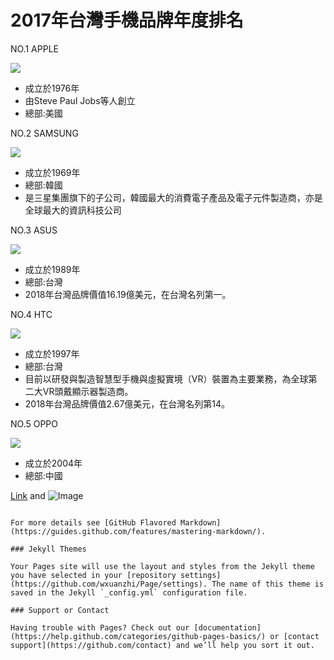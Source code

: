 <h1>2017年台灣手機品牌年度排名</h1>
<p>	NO.1 APPLE</p>
<img src="https://tse3.mm.bing.net/th?id=OIP.EHCgsaParSBUsMviq0GBaAHaJl&pid=15.1&P=0&w=300&h=300"/>
<ul>
<li> 成立於1976年</li>
<li> 由Steve Paul Jobs等人創立</li>
<li> 總部:美國</li>
</ul>

<p>NO.2 SAMSUNG</p>
  <img src="https://tse2.mm.bing.net/th?id=OIP.k_MJeLBvQ2V-37mA4aNFngHaHa&pid=15.1&P=0&w=300&h=300"/>
  <ul>
    <li> 成立於1969年</li>
    <li> 總部:韓國</li>
    <li> 是三星集團旗下的子公司，韓國最大的消費電子產品及電子元件製造商，亦是全球最大的資訊科技公司</li>
  </ul>

  <p> NO.3 ASUS</p>
  <img src="https://tse4.mm.bing.net/th?id=OIP.3UK4wIpZaB9ALx-HAKx6SQHaHa&pid=15.1&P=0&w=300&h=300"/>
  <ul>
    <li> 成立於1989年</li>
    <li> 總部:台灣</li>
    <li> 2018年台灣品牌價值16.19億美元，在台灣名列第一。</li>
  </ul>

<P> NO.4 HTC</P>
<img src="https://tse3.mm.bing.net/th?id=OIP.lNGOS3UpP-Lbzz2rsS8ZtgHaHa&pid=15.1&P=0&w=300&h=300"/>
<ul>
  <li> 成立於1997年</li>
  <li> 總部:台灣</li>
  <li> 目前以研發與製造智慧型手機與虛擬實境（VR）裝置為主要業務，為全球第二大VR頭戴顯示器製造商。</li>
  <li> 2018年台灣品牌價值2.67億美元，在台灣名列第14。</li>
</ul>

<p> NO.5 OPPO</p>
<img src="https://tse4.mm.bing.net/th?id=OIP.vypn0HmBguCCJ9anGNXQhgHaDx&pid=15.1&P=0&w=389&h=199"/>
<ul>
  <li> 成立於2004年</li>
  <li> 總部:中國</li>
</ul>

[Link](url) and ![Image](src)
```

For more details see [GitHub Flavored Markdown](https://guides.github.com/features/mastering-markdown/).

### Jekyll Themes

Your Pages site will use the layout and styles from the Jekyll theme you have selected in your [repository settings](https://github.com/wxuanzhi/Page/settings). The name of this theme is saved in the Jekyll `_config.yml` configuration file.

### Support or Contact

Having trouble with Pages? Check out our [documentation](https://help.github.com/categories/github-pages-basics/) or [contact support](https://github.com/contact) and we’ll help you sort it out.
